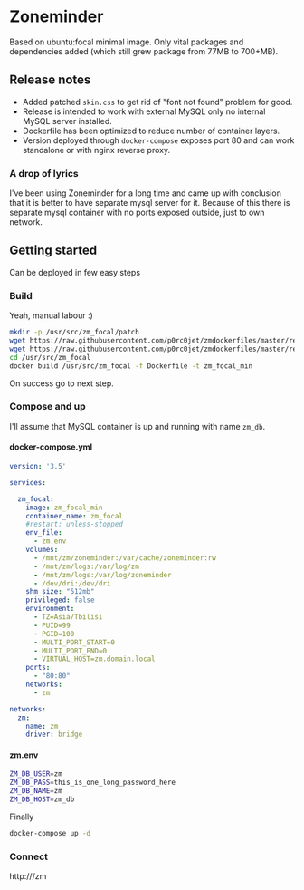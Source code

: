 # Zoneminder
Based on ubuntu:focal minimal image. Only vital packages and dependencies added (which still grew package from 77MB to 700+MB).

## Release notes
- Added patched `skin.css` to get rid of "font not found" problem for good.
- Release is intended to work with external MySQL only no internal MySQL server installed.
- Dockerfile has been optimized to reduce number of container layers.
- Version deployed through `docker-compose` exposes port 80 and can work standalone or with nginx reverse proxy.

### A drop of lyrics
I've been using Zoneminder for a long time and came up with conclusion that it is better to have separate mysql server for it. Because of this there is separate mysql container with no ports exposed outside, just to own network.

## Getting started
Can be deployed in few easy steps

### Build
Yeah, manual labour :)
```bash
mkdir -p /usr/src/zm_focal/patch
wget https://raw.githubusercontent.com/p0rc0jet/zmdockerfiles/master/release/ubuntu20.04/patch/skin.css -P /usr/src/zm_focal/patch
wget https://raw.githubusercontent.com/p0rc0jet/zmdockerfiles/master/release/ubuntu20.04/Dockerfile -P /usr/src/zm_focal
cd /usr/src/zm_focal
docker build /usr/src/zm_focal -f Dockerfile -t zm_focal_min
```
On success go to next step.

### Compose and up
I'll assume that MySQL container is up and running with name `zm_db`. 

#### docker-compose.yml
```yaml
version: '3.5'

services:

  zm_focal:
    image: zm_focal_min
    container_name: zm_focal
    #restart: unless-stopped
    env_file:
      - zm.env
    volumes:
      - /mnt/zm/zoneminder:/var/cache/zoneminder:rw
      - /mnt/zm/logs:/var/log/zm
      - /mnt/zm/logs:/var/log/zoneminder
      - /dev/dri:/dev/dri
    shm_size: "512mb"
    privileged: false
    environment:
      - TZ=Asia/Tbilisi
      - PUID=99
      - PGID=100
      - MULTI_PORT_START=0
      - MULTI_PORT_END=0
      - VIRTUAL_HOST=zm.domain.local
    ports:
      - "80:80"
    networks:
      - zm

networks:
  zm:
    name: zm
    driver: bridge
```

#### zm.env
```bash
ZM_DB_USER=zm
ZM_DB_PASS=this_is_one_long_password_here
ZM_DB_NAME=zm
ZM_DB_HOST=zm_db
```

Finally
```bash
docker-compose up -d
```

### Connect
http://<your ip or hostname>/zm


